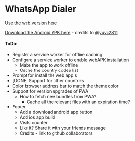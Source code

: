 # WhatsApp Dialer


[Use the web version here](http://sgsvenkatesh.github.io/whatsapp-dialer)

[Download the Android APK here](https://github.com/sgsvenkatesh/whatsapp-dialer/raw/master/whatsappany/APK/whatsappany_v0.1.apk) - credits to [@yuva2811](https://github.com/yuva2811)

#### ToDo:
- Register a service worker for offline caching
- Configure a service worker to enable webAPK installation
  - Make the app to work offline 
  - Cache the country codes list
- Prompt for install the web app s
- [DONE] Support for other countries
- Color browser address bar to match the theme color 
- Support for version upgrades of PWA
  - How to fetch new bundles from PWA? 
    - Cache all the relevant files with an expiration time? 
- Footer
  - Add a download android app button 
  - Add ios app build 
  - Visits counter
  - Like it? Share it with your friends message
  - Credits - link to github collaborators